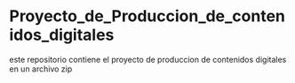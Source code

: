 # Proyecto_de_Produccion_de_contenidos_digitales
este repositorio contiene el proyecto de produccion de contenidos digitales en un archivo zip
